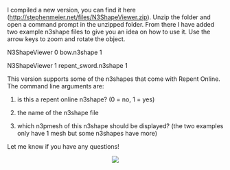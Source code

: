 I compiled a new version, you can find it here (http://stephenmeier.net/files/N3ShapeViewer.zip). Unzip the folder and open a command prompt in the unzipped folder. From there I have added two example n3shape files to give you an idea on how to use it. Use the arrow keys to zoom and rotate the object.


N3ShapeViewer 0 bow.n3shape 1

N3ShapeViewer 1 repent_sword.n3shape 1


This version supports some of the n3shapes that come with Repent Online. The command line arguments are:


1) is this a repent online n3shape? (0 = no, 1 = yes)

2) the name of the n3shape file

3) which n3pmesh of this n3shape should be displayed? (the two examples only have 1 mesh but some n3shapes have more)


Let me know if you have any questions!

<p align="center">
	<img src="http://stephenmeier.net/files/n3shape_bow_example.png" />
</p>
